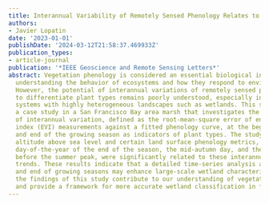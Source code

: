 ```yaml
---
title: Interannual Variability of Remotely Sensed Phenology Relates to Plant Communities
authors:
- Javier Lopatin
date: '2023-01-01'
publishDate: '2024-03-12T21:58:37.469933Z'
publication_types:
- article-journal
publication: '*IEEE Geoscience and Remote Sensing Letters*'
abstract: Vegetation phenology is considered an essential biological indicator in
  understanding the behavior of ecosystems and how they respond to environmental cues.
  However, the potential of interannual variations of remotely sensed phenology signals
  to differentiate plant types remains poorly understood, especially in understudied
  systems with highly heterogeneous landscapes such as wetlands. This study presents
  a case study in a San Francisco Bay area marsh that investigates the usefulness
  of interannual variation, defined as the root-mean-square error of enhanced vegetation
  index (EVI) measurements against a fitted phenology curve, at the beginning, middle,
  and end of the growing season as indicators of plant types. The study found that
  altitude above sea level and certain land surface phenology metrics, such as the
  day-of-the-year of the end of the season, the mid-autumn day, and the greening rate
  before the summer peak, were significantly related to these interannual variation
  trends. These results indicate that a detailed time-series analysis at the beginning
  and end of growing seasons may enhance large-scale wetland characterization. Overall,
  the findings of this study contribute to our understanding of vegetation phenology
  and provide a framework for more accurate wetland classification in future studies.
---
```


